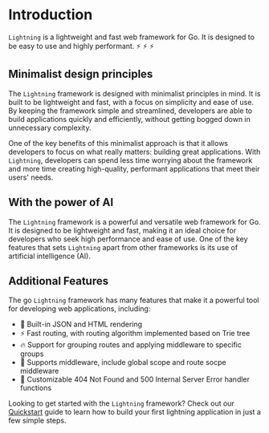 # Introduction

`Lightning` is a lightweight and fast web framework for Go. It is designed to be easy to use and highly performant. ⚡️ ⚡️ ⚡️

## Minimalist design principles

The `Lightning` framework is designed with minimalist principles in mind. It is built to be lightweight and fast, with a focus on simplicity and ease of use. By keeping the framework simple and streamlined, developers are able to build applications quickly and efficiently, without getting bogged down in unnecessary complexity.

One of the key benefits of this minimalist approach is that it allows developers to focus on what really matters: building great applications. With `Lightning`, developers can spend less time worrying about the framework and more time creating high-quality, performant applications that meet their users' needs.

## With the power of AI

The `Lightning` framework is a powerful and versatile web framework for Go. It is designed to be lightweight and fast, making it an ideal choice for developers who seek high performance and ease of use. One of the key features that sets `Lightning` apart from other frameworks is its use of artificial intelligence (AI).

## Additional Features

The go `Lightning` framework has many features that make it a powerful tool for developing web applications, including:

- 🎨 Built-in JSON and HTML rendering
- ⚡ Fast routing, with routing algorithm implemented based on Trie tree
- 🔥 Support for grouping routes and applying middleware to specific groups
- 📝 Supports middleware, include global scope and route socpe middleware
- 🚀 Customizable 404 Not Found and 500 Internal Server Error handler functions

Looking to get started with the `Lightning` framework? Check out our [Quickstart](./quickstart.md) guide to learn how to build your first lightning application in just a few simple steps.
